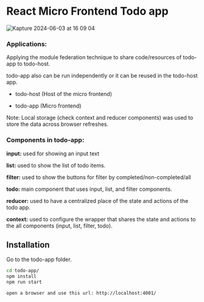 # React Micro Frontend Todo app

![Kapture 2024-06-03 at 16 09 04](https://github.com/learnbit/mfe-taller-todo/assets/37585248/821b9eae-e462-4bae-a55a-2c5cba88d23f)



### Applications:

Applying the module federation technique to share code/resources of todo-app to todo-host. 

todo-app also can be run independently or it can be reused in the todo-host app.

- todo-host (Host of the micro frontend)

- todo-app (Micro frontend)

Note: Local storage (check context and reducer components) was used to store the data across browser refreshes.

###  Components in todo-app:

**input:** used for showing an input text

**list:** used to show the list of todo items.

**filter:** used to show the buttons for filter by completed/non-completed/all

**todo:** main component that uses input, list, and filter components.

**reducer:** used to have a centralized place of the state and actions of the todo app.

**context:** used to configure the wrapper that shares the state and actions to the all components (input, list, filter, todo).




## Installation

Go to the todo-app folder.

```bash
cd todo-app/
npm install
npm run start

open a browser and use this url: http://localhost:4001/
```
